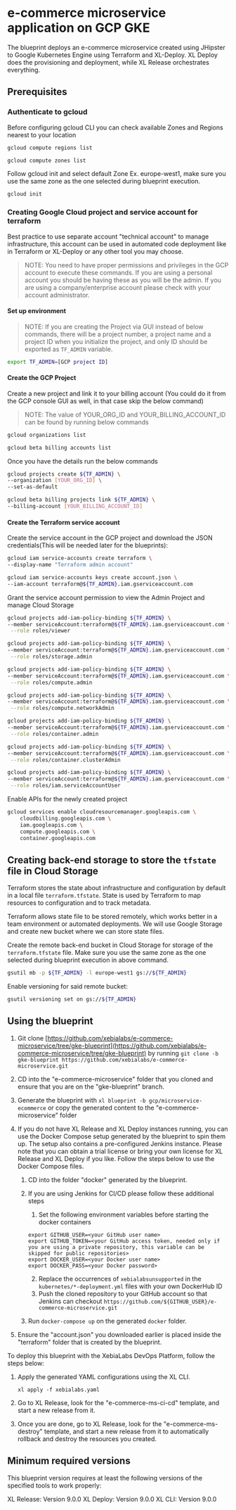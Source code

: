 # e-commerce microservice application on GCP GKE

The blueprint deploys an e-commerce microservice created using JHipster to Google Kubernetes Engine using Terraform and XL-Deploy.
XL Deploy does the provisioning and deployment, while XL Release orchestrates everything.

## Prerequisites

### Authenticate to gcloud

Before configuring gcloud CLI you can check available Zones and Regions nearest to your location

```sh
gcloud compute regions list

gcloud compute zones list
```

Follow gcloud init and select default Zone Ex. europe-west1, make sure you use the same zone as the one selected during blueprint execution.

```sh
gcloud init
```

### Creating Google Cloud project and service account for terraform

Best practice to use separate account "technical account" to manage infrastructure, this account can be used in automated code deployment like in Terraform or XL-Deploy or any other tool you may choose.

> NOTE: You need to have proper permissions and privileges in the GCP account to execute these commands. If you are using a personal account you should be having these as you will be the admin. If you are using a company/enterprise account please check with your account administrator.

#### Set up environment

> NOTE: If you are creating the Project via GUI instead of below commands, there will be a project number, a project name and a project ID when you initialize the project, and only ID should be exported as `TF_ADMIN` variable.

```sh
export TF_ADMIN=[GCP project ID]
```

#### Create the GCP Project

Create a new project and link it to your billing account (You could do it from the GCP console GUI as well, in that case skip the below command)

> NOTE: The value of YOUR_ORG_ID and YOUR_BILLING_ACCOUNT_ID can be found by running below commands

```sh
gcloud organizations list

gcloud beta billing accounts list
```

Once you have the details run the below commands

```sh
gcloud projects create ${TF_ADMIN} \
--organization [YOUR_ORG_ID] \
--set-as-default

gcloud beta billing projects link ${TF_ADMIN} \
--billing-account [YOUR_BILLING_ACCOUNT_ID]
```

#### Create the Terraform service account

Create the service account in the GCP project and download the JSON credentials(This will be needed later for the blueprints):

```sh
gcloud iam service-accounts create terraform \
--display-name "Terraform admin account"

gcloud iam service-accounts keys create account.json \
--iam-account terraform@${TF_ADMIN}.iam.gserviceaccount.com
```

Grant the service account permission to view the Admin Project and manage Cloud Storage

```sh
gcloud projects add-iam-policy-binding ${TF_ADMIN} \
--member serviceAccount:terraform@${TF_ADMIN}.iam.gserviceaccount.com \
 --role roles/viewer

gcloud projects add-iam-policy-binding ${TF_ADMIN} \
--member serviceAccount:terraform@${TF_ADMIN}.iam.gserviceaccount.com \
 --role roles/storage.admin

gcloud projects add-iam-policy-binding ${TF_ADMIN} \
--member serviceAccount:terraform@${TF_ADMIN}.iam.gserviceaccount.com \
 --role roles/compute.admin

gcloud projects add-iam-policy-binding ${TF_ADMIN} \
--member serviceAccount:terraform@${TF_ADMIN}.iam.gserviceaccount.com \
 --role roles/compute.networkAdmin

gcloud projects add-iam-policy-binding ${TF_ADMIN} \
--member serviceAccount:terraform@${TF_ADMIN}.iam.gserviceaccount.com \
 --role roles/container.admin

gcloud projects add-iam-policy-binding ${TF_ADMIN} \
--member serviceAccount:terraform@${TF_ADMIN}.iam.gserviceaccount.com \
 --role roles/container.clusterAdmin

gcloud projects add-iam-policy-binding ${TF_ADMIN} \
--member serviceAccount:terraform@${TF_ADMIN}.iam.gserviceaccount.com \
 --role roles/iam.serviceAccountUser
```

Enable APIs for the newly created project

```sh
gcloud services enable cloudresourcemanager.googleapis.com \
    cloudbilling.googleapis.com \
    iam.googleapis.com \
    compute.googleapis.com \
    container.googleapis.com
```

## Creating back-end storage to store the `tfstate` file in Cloud Storage

Terraform stores the state about infrastructure and configuration by default in a local file `terraform.tfstate`. State is used by Terraform to map resources to configuration and to track metadata.

Terraform allows state file to be stored remotely, which works better in a team environment or automated deployments.
We will use Google Storage and create new bucket where we can store state files.

Create the remote back-end bucket in Cloud Storage for storage of the `terraform.tfstate` file.
Make sure you use the same zone as the one selected during blueprint execution in above command.

```sh
gsutil mb -p ${TF_ADMIN} -l europe-west1 gs://${TF_ADMIN}
```

Enable versioning for said remote bucket:

```sh
gsutil versioning set on gs://${TF_ADMIN}
```

## Using the blueprint

1. Git clone [https://github.com/xebialabs/e-commerce-microservice/tree/gke-blueprint](https://github.com/xebialabs/e-commerce-microservice/tree/gke-blueprint) by running `git clone -b gke-blueprint https://github.com/xebialabs/e-commerce-microservice.git`
2. CD into the "e-commerce-microservice" folder that you cloned and ensure that you are on the "gke-blueprint" branch.
3. Generate the blueprint with `xl blueprint -b gcp/microservice-ecommerce` or copy the generated content to the "e-commerce-microservice" folder
4. If you do not have XL Release and XL Deploy instances running, you can use the Docker Compose setup generated by the blueprint to spin them up. The setup also contains a pre-configured Jenkins instance.
Please note that you can obtain a trial license or bring your own license for XL Release and XL Deploy if you like. Follow the steps below to use the Docker Compose files.

    1. CD into the folder "docker" generated by the blueprint.
    2. If you are using Jenkins for CI/CD please follow these additional steps
        1. Set the following environment variables before starting the docker containers

        ```
        export GITHUB_USER=<your GitHub user name>
        export GITHUB_TOKEN=<your GitHub access token, needed only if you are using a private repository, this variable can be skipped for public repositories>
        export DOCKER_USER=<your Docker user name>
        export DOCKER_PASS=<your Docker password>
        ```
        2. Replace the occurrences of `xebialabsunsupported` in the `kubernetes/*-deployment.yml` files with your own DockerHub ID
        3. Push the cloned repository to your GitHub account so that Jenkins can checkout `https://github.com/${GITHUB_USER}/e-commerce-microservice.git`
    4. Run `docker-compose up` on the generated `docker` folder.

5. Ensure the "account.json" you downloaded earlier is placed inside the "terraform" folder that is created by the blueprint.


To deploy this blueprint with the XebiaLabs DevOps Platform, follow the steps below:

1. Apply the generated YAML configurations using the XL CLI.

    ```
    xl apply -f xebialabs.yaml
    ```

2. Go to XL Release, look for the "e-commerce-ms-ci-cd" template, and start a new release from it.
3. Once you are done, go to XL Release, look for the "e-commerce-ms-destroy" template, and start a new release from it to automatically rollback and destroy the resources you created.

## Minimum required versions

This blueprint version requires at least the following versions of the specified tools to work properly:

XL Release: Version 9.0.0
XL Deploy: Version 9.0.0
XL CLI: Version 9.0.0